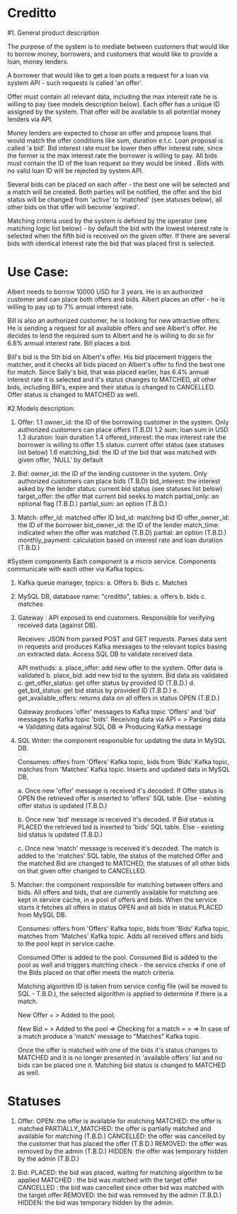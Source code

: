 # Creditto

#1. General product description

The purpose of the system is to mediate between customers that would like to borrow money, borrowers,
and customers that would like to provide a loan, money lenders.

A borrower that would like to get a loan posts a request for a loan via system API - such requests is
called 'an offer'.  

Offer must contain all relevant data, including the max interest rate he is willing to pay (see models description below). 
Each offer has a unique ID assigned by the system. That offer will be available to all potential money lenders via API.

Money lenders are expected to chose an offer and propose loans that would match the offer conditions like sum, duration e.t.c.
Loan proposal is called 'a bid'. Bid interest rate must be lower then offer interest rate, since the former is
the max interest rate the borrower is willing to pay. All bids must contain the ID of the loan request so they would be linked . 
Bids with no valid loan ID will be rejected by system API.

Several bids can be placed on each offer - the best one will be selected and a match will be created.
Both parties will be notified, the offer and the bid status will be changed from 'active' to 'matched' (see statuses below),
all other bids on that offer will become 'expired'.

Matching criteria used by the system is defined by the operator (see matching logic list below) - by default
the bid with the lowest interest rate is selected when the fifth bid is received on the given offer. 
If there are several bids with identical interest rate the bid that was placed first is selected.

# Use Case:

Albert needs to borrow 10000 USD for 3 years. He is an authorized customer and can place both offers and bids.
Albert places an offer - he is willing to pay up to 7% annual interest rate.

Bill is also an authorized customer, he is looking for new attractive offers. He is sending a request 
for all available offers and see Albert's offer. He decides to lend the required sum to Albert and he
is willing to do so for 6.8% annual interest rate. Bill places a bid. 

Bill's bid is the 5th bid on Albert's offer. His bid placement triggers the matcher, and it checks all
bids placed on Albert's offer to find the best one for match. Since Sally's bid, that was placed earlier, 
has 6.4% annual interest rate it is selected and it's status changes to MATCHED, all other bids, including Bill's, expire 
and their status is changed to CANCELLED.  Offer status is changed to MATCHED as well.




 
#2 Models description:

1. Offer:
   1.1 owner_id: the ID of the borrowing customer in the system. Only authorized customers can place offers (T.B.D)
   1.2 sum: loan sum in USD
   1.3 duration: loan duration
   1.4 offered_interest: the max interest rate the borrower is willing to offer
   1.5 status: current offer status (see statuses list below)
   1.6 matching_bid: the ID of the bid that was matched with given offer, 'NULL' by default

3. Bid:
   owner_id: the ID of the lending customer in the system. Only authorized customers can place bids (T.B.D)
   bid_interest: the interest asked by the lender
   status: current bid status (see statuses list below)
   target_offer: the offer that current bid seeks to match
   partial_only: an optional flag (T.B.D.)
   partial_sum: an option (T.B.D.)

3. Match:
   offer_id: matched offer ID
   bid_id: matching bid ID
   offer_owner_id: the ID of the borrower
   bid_owner_id: the ID of the lender
   match_time: indicated when the offer was matched (T.B.D)
   partial: an option (T.B.D.)
   monthly_payment: calculation based on interest rate and loan duration (T.B.D.)
    
 
#System components
Each component is a micro service. Components communicate with each other via Kafka topics. 

1. Kafka queue manager, topics:
 a. Offers
 b. Bids
 c. Matches
 
2. MySQL DB, database name: "creditto", tables:
 a. offers
 b. bids
 c. matches

3. Gateway : API exposed to end customers. Responsible for verifying received data (against DB).

     Receives: JSON from parsed POST and GET requests. 
     Parses data sent in requests and produces Kafka messages to the relevant topics basing on extracted data.
     Access SQL DB to validate received data. 
     
     API methods:
     a. place_offer: add new offer to the system. Offer data is validated
     b. place_bid: add new bid to the system. Bid data ais validated
     c. get_offer_status: get offer status by provided ID (T.B.D.)
     d. get_bid_status: get bid status by provided ID (T.B.D.)
     e. get_available_offers: returns data on all offers in status OPEN (T.B.D.)
     
     Gateway produces 'offer' messages to Kafka topic 'Offers' and 'bid' messages to Kafka topic 'bids'.
     Receiving data via API = > Parsing data => Validating data against SQL DB => Producing Kafka message
 

4. SQL Writer: the component responsible for updating the data in MySQL DB.

    Consumes: offers from 'Offers' Kafka topic, bids from 'Bids' Kafka topic, matches from 'Matches' Kafka topic.
    Inserts and updated data in MySQL DB.
    
    a. Once new 'offer' message is received it's decoded.
    If Offer status is OPEN the retrieved offer is inserted to 'offers' SQL table.
    Else - existing offer status is updated (T.B.D.)
    
    b. Once new 'bid' message is received it's decoded.
    If Bid status is PLACED the retrieved bid is inserted to 'bids' SQL table.
    Else - existing bid status is updated (T.B.D.)
    
    c. Once new 'match' message is received it's decoded.
    The match is added to the 'matches' SQL table, the status of the matched Offer and the matched Bid
    are changed to MATCHED, the statuses of all other bids on that given offer changed to CANCELLED.
    
5. Matcher: the component responsible for matching between offers and bids. All offers and bids, that are currently 
   available for matching are kept in service cache, in a pool of offers and bids. 
   When the service starts it fetches all offers in status OPEN and all bids in status PLACED from MySQL DB.
   
   Consumes: offers from 'Offers' Kafka topic, bids from 'Bids' Kafka topic, matches from 'Matches' Kafka topic.
   Adds all received offers and bids to the pool kept in service cache.
   
   Consumed Offer is added to the pool. Consumed Bid is added to the pool as well and triggers matching check - 
   the service checks if one of the Bids placed on that offer meets the match criteria. 
   
   Matching algorithm ID is taken from service config file (will be moved to SQL - T.B.D.), the selected algorithm is applied
   to determine if there is a match. 
   
   New Offer = > Added to the pool;     
   
   New Bid = > Added to the pool => Checking for a match = > 
   => In case of a match produce a 'match' message to "Matches" Kafka topic.
   
   Once the offer is matched with one of the bids it's status changes to MATCHED and it is no longer presented
   in 'available offers' list and no bids can be placed one it. Matching bid status is changed to MATCHED as well.
   
   
# Statuses

1. Offer:
    OPEN: the offer is available for matching
    MATCHED: the offer is matched
    PARTIALLY_MATCHED: the offer is partially matched and available for matching (T.B.D.)
    CANCELLED: the offer was cancelled by the customer that has placed the offer (T.B.D.)
    REMOVED: the offer was removed by the admin (T.B.D.)
    HIDDEN: the offer was temporary hidden by the admin (T.B.D.)
    
2. Bid:
    PLACED: the bid was placed, waiting for matching algorithm to be applied
    MATCHED : the bid was matched with the target offer
    CANCELLED : the bid was cancelled since other bid was matched with the target offer
    REMOVED: the bid was removed by the admin (T.B.D.)
    HIDDEN: the bid was temporary hidden by the admin.
   
                                                     
   
    
   
   
 
 
 
 
 
 

 
